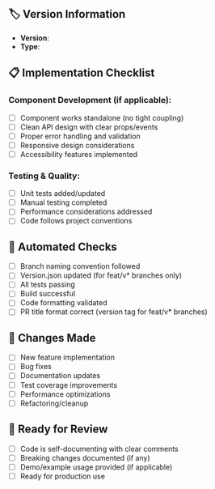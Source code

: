 ## 🏷️ Version Information
<!-- For milestone feature branches only (feat/v*) -->
- **Version**: <!-- CI will validate this matches branch for feat/v* branches -->
- **Type**: <!-- Feature/Fix/Docs/Chore/etc. -->

## 📋 Implementation Checklist
<!-- General validation - not tied to specific milestones -->

### Component Development (if applicable):
- [ ] Component works standalone (no tight coupling)
- [ ] Clean API design with clear props/events
- [ ] Proper error handling and validation
- [ ] Responsive design considerations
- [ ] Accessibility features implemented

### Testing & Quality:
- [ ] Unit tests added/updated
- [ ] Manual testing completed
- [ ] Performance considerations addressed
- [ ] Code follows project conventions

## 🤖 Automated Checks
<!-- These are enforced by CI/CD based on branch type -->
- [ ] Branch naming convention followed
- [ ] Version.json updated (for feat/v* branches only)
- [ ] All tests passing
- [ ] Build successful
- [ ] Code formatting validated
- [ ] PR title format correct (version tag for feat/v* branches)

## 📝 Changes Made
<!-- Describe what was implemented/fixed -->
- [ ] New feature implementation
- [ ] Bug fixes
- [ ] Documentation updates
- [ ] Test coverage improvements
- [ ] Performance optimizations
- [ ] Refactoring/cleanup

## 🔄 Ready for Review
<!-- Final validation before review -->
- [ ] Code is self-documenting with clear comments
- [ ] Breaking changes documented (if any)
- [ ] Demo/example usage provided (if applicable)
- [ ] Ready for production use
